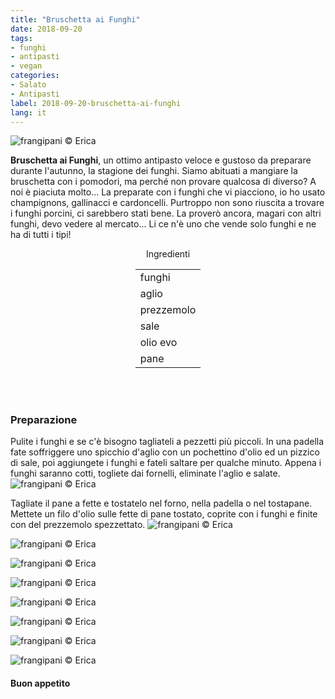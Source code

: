 ```yaml
---
title: "Bruschetta ai Funghi"
date: 2018-09-20
tags:
- funghi
- antipasti
- vegan
categories:
- Salato
- Antipasti
label: 2018-09-20-bruschetta-ai-funghi
lang: it 
---
```

![](header.jpg "frangipani © Erica")

**Bruschetta ai Funghi**, un ottimo antipasto veloce e gustoso da preparare durante l'autunno, la stagione dei funghi. Siamo abituati a mangiare la bruschetta con i pomodori, ma perché non provare qualcosa di diverso? A noi è piaciuta molto... La preparate con i funghi che vi piacciono, io ho usato champignons, gallinacci e cardoncelli. Purtroppo non sono riuscita a trovare i funghi porcini, ci sarebbero stati bene. La proverò ancora, magari con altri funghi, devo vedere al mercato... Li ce n'è uno che vende solo funghi e ne ha di tutti i tipi! 

<div id="wrapper" style="text-align: center">
  <div id="yourdiv" style="display: inline-block;">
    <div class="ingredients" itemscope itemtype="http://schema.org/Recipe">
      <span itemprop="name" style="display:none;">Bruschetta ai Funghi</span>
      <span itemprop="recipeCategory" style="display:none;">Salato</span>
      <img itemprop="image" style="display:none;" class="ignore-gallery-item" src="header.jpeg"/>
      <span itemprop="author" style="display:none;">Erica Raiano</span>
      <span itemprop="description" style="display:none;">Bruschetta ai Funghi, un ottimo antipasto veloce e gustoso da preparare durante l'autunno, la stagione dei funghi.</span>
      <div class="ingredients-title">Ingredienti</div>
      <table>
        <tbody>
          </tr>
          <tr itemprop="recipeIngredient">
            <td>funghi</td>
          </tr>
          <tr itemprop="recipeIngredient">
            <td>aglio</td>
          </tr>
          <tr itemprop="recipeIngredient">
            <td>prezzemolo</td>
          </tr>
          <tr itemprop="recipeIngredient">
            <td>sale</td>
          </tr>
          <tr itemprop="recipeIngredient">
            <td>olio evo</td>
          </tr>
          <tr itemprop="recipeIngredient">
            <td>pane</td>
          </tr>
          <tr>
        </tbody>
      </table>
      <br></br>
    </div>
  </div>
</div>


<h3>
  <font color="grey">
    <i class="fa-solid fa-gears"></i>
  </font> Preparazione
</h3>

Pulite i funghi e se c'è bisogno tagliateli a pezzetti più piccoli. In una padella fate soffriggere uno spicchio d'aglio con un pochettino d'olio ed un pizzico di sale, poi aggiungete i funghi e fateli saltare per qualche minuto. Appena i funghi saranno cotti, togliete dai fornelli, eliminate l'aglio e salate.
![](funghi.jpg "frangipani © Erica")

Tagliate il pane a fette e tostatelo nel forno, nella padella o nel tostapane. Mettete un filo d'olio sulle fette di pane tostato, coprite con i funghi e finite con del prezzemolo spezzettato.
![](risultato1.jpg "frangipani © Erica")

![](risultato2.jpg "frangipani © Erica")

![](risultato3.jpg "frangipani © Erica")

![](risultato4.jpg "frangipani © Erica")

![](risultato5.jpg "frangipani © Erica")

![](risultato6.jpg "frangipani © Erica")

![](risultato7.jpg "frangipani © Erica")

![](risultato8.jpg "frangipani © Erica")

<h4>Buon appetito
  <font color="red">
    <i class="fa-regular fa-face-smile"></i>
  </font>
</h4>